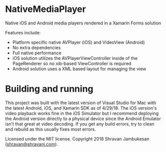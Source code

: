 # NativeMediaPlayer
Native iOS and Android media players rendered in a Xamarin Forms solution

Features include:
* Platform specific native AVPlayer (iOS) and VideoView (Android)
* No extra dependencies
* Full native performance
* iOS solution utilizes the AVPlayerViewController inside of the PageRenderer so no xib-based ViewController is required
* Android solution uses a XML based layout for managing the view
# Building and running
This project was built with the latest version of Visual Studio for Mac with the latest Android, iOS, and Xamarin SDK as of 4/29/18. The iOS version's video playback works fine in the iOS Simulator but I recommend deploying the Android version directly to a physical device since the Android Emulator isn't that great at video decoding. If you get any build errors, try to clean and rebuild as this usually fixes most errors.

Licensed under the MIT license. Copyright 2018 Shravan Jambukesan (shravan@shravanj.com). 
